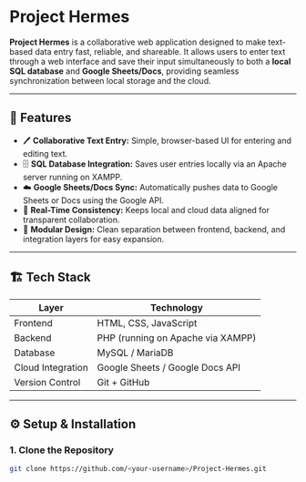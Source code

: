 # Project Hermes

**Project Hermes** is a collaborative web application designed to make text-based data entry fast, reliable, and shareable. It allows users to enter text through a web interface and save their input simultaneously to both a **local SQL database** and **Google Sheets/Docs**, providing seamless synchronization between local storage and the cloud.

---

## 🚀 Features

- 🖊️ **Collaborative Text Entry:** Simple, browser-based UI for entering and editing text.
- 🗄️ **SQL Database Integration:** Saves user entries locally via an Apache server running on XAMPP.
- ☁️ **Google Sheets/Docs Sync:** Automatically pushes data to Google Sheets or Docs using the Google API.
- 🔁 **Real-Time Consistency:** Keeps local and cloud data aligned for transparent collaboration.
- 🧩 **Modular Design:** Clean separation between frontend, backend, and integration layers for easy expansion.

---

## 🏗️ Tech Stack

| Layer | Technology |
|-------|-------------|
| Frontend | HTML, CSS, JavaScript |
| Backend | PHP (running on Apache via XAMPP) |
| Database | MySQL / MariaDB |
| Cloud Integration | Google Sheets / Google Docs API |
| Version Control | Git + GitHub |

---

## ⚙️ Setup & Installation

### 1. Clone the Repository
```bash
git clone https://github.com/<your-username>/Project-Hermes.git

